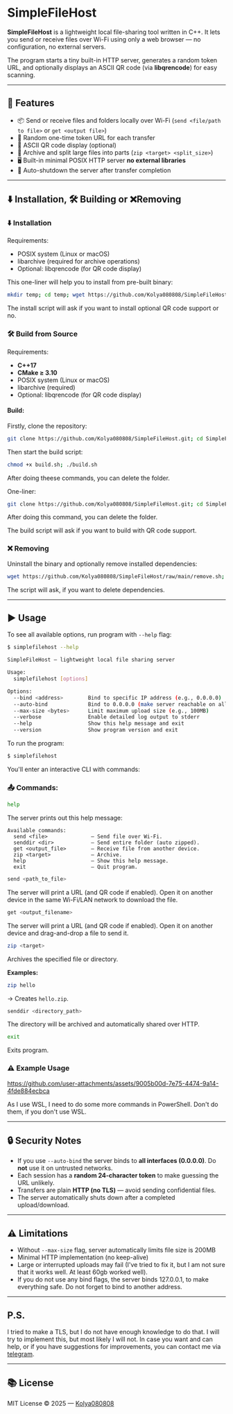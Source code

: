 # SimpleFileHost

**SimpleFileHost** is a lightweight local file-sharing tool written in C++.
It lets you send or receive files over Wi-Fi using only a web browser — no configuration, no external servers.

The program starts a tiny built-in HTTP server, generates a random token URL, and optionally displays an ASCII QR code (via **libqrencode**) for easy scanning.

---

## 🚀 Features

- 📦 Send or receive files and folders locally over Wi-Fi (`send <file/path to file>` or `get <output file>`)
- 🔑 Random one-time token URL for each transfer
- 🧾 ASCII QR code display (optional)
- 🧩 Archive and split large files into parts (`zip <target> <split_size>`)
- 🖥️ Built-in minimal POSIX HTTP server **no external libraries**
- 🧹 Auto-shutdown the server after transfer completion

---
## ⬇️ Installation, 🛠️ Building or ❌Removing

### ⬇️ Installation

Requirements:
- POSIX system (Linux or macOS)
- libarchive (required for archive operations)
- Optional: libqrencode (for QR code display)


This one-liner will help you to install from pre-built binary:

```bash
mkdir temp; cd temp; wget https://github.com/Kolya080808/SimpleFileHost/releases/download/v2.0/release.zip; unzip release.zip; chmod +x install.sh; sudo ./install.sh; cd ../; rm -r temp
```

The install script will ask if you want to install optional QR code support or no.

### 🛠️ Build from Source

Requirements:
- **C++17**
- **CMake ≥ 3.10**
- POSIX system (Linux or macOS)
- libarchive (required)
- Optional: libqrencode (for QR code display)

#### Build:

Firstly, clone the repository:

```bash
git clone https://github.com/Kolya080808/SimpleFileHost.git; cd SimpleFileHost
```

Then start the build script:

```bash
chmod +x build.sh; ./build.sh
```

After doing theese commands, you can delete the folder.

One-liner:

```bash
git clone https://github.com/Kolya080808/SimpleFileHost.git; cd SimpleFileHost; chmod +x build.sh; ./build.sh
```

After doing this command, you can delete the folder.

The build script will ask if you want to build with QR code support.



### ❌ Removing

Uninstall the binary and optionally remove installed dependencies:

```bash
wget https://github.com/Kolya080808/SimpleFileHost/raw/main/remove.sh; chmod +x remove.sh; ./remove.sh; rm remove.sh
```

The script will ask, if you want to delete dependencies.

---

## ▶️ Usage

To see all available options, run program with `--help` flag:
```bash
$ simplefilehost --help

SimpleFileHost — lightweight local file sharing server

Usage:
  simplefilehost [options]

Options:
  --bind <address>        Bind to specific IP address (e.g., 0.0.0.0)
  --auto-bind             Bind to 0.0.0.0 (make server reachable on all interfaces)
  --max-size <bytes>      Limit maximum upload size (e.g., 100MB)
  --verbose               Enable detailed log output to stderr
  --help                  Show this help message and exit
  --version               Show program version and exit
```

To run the program:

```bash
$ simplefilehost
```

You'll enter an interactive CLI with commands:

### 📤 Commands:

```bash
help
```

The server prints out this help message:
```
Available commands:
  send <file>              — Send file over Wi-Fi.
  senddir <dir>            — Send entire folder (auto zipped).
  get <output_file>        — Receive file from another device.
  zip <target>             — Archive.
  help                     — Show this help message.
  exit                     — Quit program.
```

```bash
send <path_to_file>
```

The server will print a URL (and QR code if enabled).
Open it on another device in the same Wi-Fi/LAN network to download the file.

```bash
get <output_filename>
```

The server will print a URL (and QR code if enabled).
Open it on another device and drag-and-drop a file to send it.

```bash
zip <target>
```

Archives the specified file or directory.

**Examples:**

```bash
zip hello
```

→ Creates `hello.zip`.

```bash
senddir <directory_path>
```

The directory will be archived and automatically shared over HTTP.

```bash
exit
```

Exits program.


### ⚠️ Example Usage



https://github.com/user-attachments/assets/9005b00d-7e75-4474-9a14-4fde884ecbca



As I use WSL, I need to do some more commands in PowerShell. Don't do them, if you don't use WSL.

---

## 🔒 Security Notes

- If you use `--auto-bind` the server binds to **all interfaces (0.0.0.0)**. Do **not** use it on untrusted networks.
- Each session has a **random 24-character token** to make guessing the URL unlikely.
- Transfers are plain **HTTP (no TLS)** — avoid sending confidential files.
- The server automatically shuts down after a completed upload/download.

---

## ⚠️ Limitations

- Without `--max-size` flag, server automatically limits file size is 200MB
- Minimal HTTP implementation (no keep-alive)
- Large or interrupted uploads may fail (I've tried to fix it, but I am not sure that it works well. At least 60gb worked well).
- If you do not use any bind flags, the server binds 127.0.0.1, to make everything safe. Do not forget to bind to another address.

---
## P.S.

I tried to make a TLS, but I do not have enough knowledge to do that. I will try to implement this, but most likely I will not. In case you want and can help, or if you have suggestions for improvements, you can contact me via [telegram](https://kolya080808.t.me/).

---

## 📚 License

MIT License © 2025 — [Kolya080808](https://github.com/Kolya080808)
